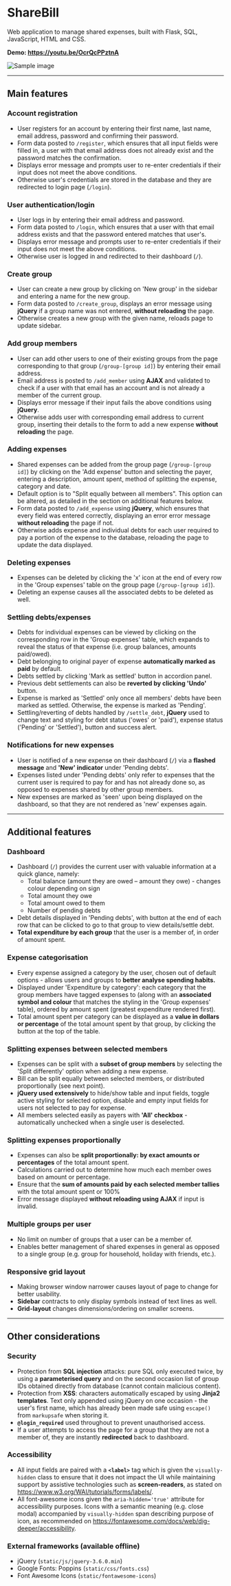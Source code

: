 # ShareBill

Web application to manage shared expenses, built with Flask, SQL, JavaScript, HTML and CSS.

**Demo: https://youtu.be/OcrQcPPztnA**

![Sample image](preview.png)

___

## Main features

### Account registration

- User registers for an account by entering their first name, last name, email address, password and confirming their password.
- Form data posted to `/register`, which ensures that all input fields were filled in, a user with that email address does not already exist and the password matches the confirmation.
- Displays error message and prompts user to re-enter credentials if their input does not meet the above conditions.
- Otherwise user's credentials are stored in the database and they are redirected to login page (`/login`).

### User authentication/login

- User logs in by entering their email address and password.
- Form data posted to `/login`, which ensures that a user with that email address exists and that the password entered matches that user's.
- Displays error message and prompts user to re-enter credentials if their input does not meet the above conditions.
- Otherwise user is logged in and redirected to their dashboard (`/`).

### Create group

- User can create a new group by clicking on 'New group' in the sidebar and entering a name for the new group.
- Form data posted to `/create_group`, displays an error message using **jQuery** if a group name was not entered, **without reloading** the page.
- Otherwise creates a new group with the given name, reloads page to update sidebar.

### Add group members

- User can add other users to one of their existing groups from the page corresponding to that group (`/group-[group id]`) by entering their email address.
- Email address is posted to `/add_member` using **AJAX** and validated to check if a user with that email has an account and is not already a member of the current group.
- Displays error message if their input fails the above conditions using **jQuery**.
- Otherwise adds user with corresponding email address to current group, inserting their details to the form to add a new expense **without reloading** the page.

### Adding expenses

- Shared expenses can be added from the group page (`/group-[group id]`) by clicking on the 'Add expense' button and selecting the payer, entering a description, amount spent, method of splitting the expense, category and date.
- Default option is to "Split equally between all members". This option can be altered, as detailed in the section on additional features below.
- Form data posted to `/add_expense` using **jQuery**, which ensures that every field was entered correctly, displaying an error error message **without reloading** the page if not.
- Otherwise adds expense and individual debts for each user required to pay a portion of the expense to the database, reloading the page to update the data displayed.

### Deleting expenses

- Expenses can be deleted by clicking the 'x' icon at the end of every row in the 'Group expenses' table on the group page (`/group-[group id]`).
- Deleting an expense causes all the associated debts to be deleted as well.

### Settling debts/expenses

- Debts for individual expenses can be viewed by clicking on the corresponding row in the 'Group expenses' table, which expands to reveal the status of that expense (i.e. group balances, amounts paid/owed).
- Debt belonging to original payer of expense **automatically marked as paid** by default.
- Debts settled by clicking 'Mark as settled' button in accordion panel.
- Previous debt settlements can also be **reverted by clicking 'Undo'** button.
- Expense is marked as 'Settled' only once all members' debts have been marked as settled. Otherwise, the expense is marked as 'Pending'.
- Settling/reverting of debts handled by `/settle_debt`, **jQuery** used to change text and styling for debt status ('owes' or 'paid'), expense status ('Pending' or 'Settled'), button and success alert.

### Notifications for new expenses

- User is notified of a new expense on their dashboard (`/`) via a **flashed message** and **'New' indicator** under 'Pending debts'.
- Expenses listed under 'Pending debts' only refer to expenses that the current user is required to pay for and has not already done so, as opposed to expenses shared by other group members.
- New expenses are marked as 'seen' upon being displayed on the dashboard, so that they are not rendered as 'new' expenses again.

___

## Additional features

### Dashboard

- Dashboard (`/`) provides the current user with valuable information at a quick glance, namely:
    - Total balance (amount they are owed – amount they owe) - changes colour depending on sign
    - Total amount they owe
    - Total amount owed to them
    - Number of pending debts
- Debt details displayed in 'Pending debts', with button at the end of each row that can be clicked to go to that group to view details/settle debt.
- **Total expenditure by each group** that the user is a member of, in order of amount spent.

### Expense categorisation

- Every expense assigned a category by the user, chosen out of default options -  allows users and groups to **better analyse spending habits.**
- Displayed under 'Expenditure by category': each category that the group members have tagged expenses to (along with an **associated symbol and colour** that matches the styling in the 'Group expenses' table), ordered by amount spent (greatest expenditure rendered first).
- Total amount spent per category can be displayed as a **value in dollars or percentage** of the total amount spent by that group, by clicking the button at the top of the table.

### Splitting expenses between selected members

- Expenses can be split with a **subset of group members** by selecting the 'Split differently' option when adding a new expense.
- Bill can be split equally between selected members, or distributed proportionally (see next point).
- **jQuery used extensively** to hide/show table and input fields, toggle active styling for selected option, disable and empty input fields for users not selected to pay for expense.
- All members selected easily as payers with **'All' checkbox** - automatically unchecked when a single user is deselected.

### Splitting expenses proportionally

- Expenses can also be **split proportionally: by exact amounts or percentages** of the total amount spent.
- Calculations carried out to determine how much each member owes based on amount or percentage.
- Ensure that the **sum of amounts paid by each selected member tallies** with the total amount spent or 100%
- Error message displayed **without reloading using AJAX** if input is invalid.

### Multiple groups per user

- No limit on number of groups that a user can be a member of.
- Enables better management of shared expenses in general as opposed to a single group (e.g. group for household, holiday with friends, etc.).

### Responsive grid layout

- Making browser window narrower causes layout of page to change for better usability.
- **Sidebar** contracts to only display symbols instead of text lines as well.
- **Grid-layout** changes dimensions/ordering on smaller screens.

___

## Other considerations

### Security


- Protection from **SQL injection** attacks: pure SQL only executed twice, by using a **parameterised query** and on the second occasion list of group IDs obtained directly from database (cannot contain malicious content).
- Protection from **XSS**: characters automatically escaped by using **Jinja2 templates**. Text only appended using jQuery on one occasion - the user's first name, which has already been made safe using `escape()` from `markupsafe` when storing it.
- **`@login_required`** used throughout to prevent unauthorised access.
- If a user attempts to access the page for a group that they are not a member of, they are instantly **redirected** back to dashboard.

### Accessibility

- All input fields are paired with a **`<label>`** tag which is given the `visually-hidden` class to ensure that it does not impact the UI while maintaining support by assistive technologies such as **screen-readers**, as stated on https://www.w3.org/WAI/tutorials/forms/labels/.
- All font-awesome icons given the `aria-hidden='true'` attribute for accessibility purposes. Icons with a semantic meaning (e.g. close modal) accompanied by `visually-hidden` span describing purpose of icon, as recommended on https://fontawesome.com/docs/web/dig-deeper/accessibility.

### External frameworks (available offline)

- jQuery (`static/js/jquery-3.6.0.min`)
- Google Fonts: Poppins (`static/css/fonts.css`)
- Font Awesome Icons (`static/fontawesome-icons`)
